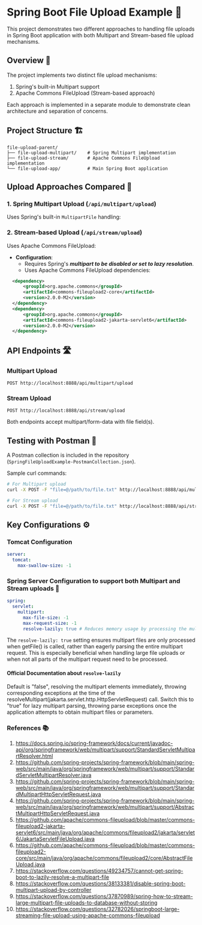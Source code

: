 # Spring Boot File Upload Example 📁

This project demonstrates two different approaches to handling file uploads in Spring Boot application with both Multipart and Stream-based file upload mechanisms.

## Overview 🌟

The project implements two distinct file upload mechanisms:
1. Spring's built-in Multipart support
2. Apache Commons FileUpload (Stream-based approach)

Each approach is implemented in a separate module to demonstrate clean architecture and separation of concerns.

## Project Structure 🏗️

```
file-upload-parent/
├── file-upload-multipart/    # Spring Multipart implementation
├── file-upload-stream/       # Apache Commons FileUpload implementation
└── file-upload-app/          # Main Spring Boot application
```

## Upload Approaches Compared 🔄

### 1. Spring Multipart Upload (`/api/multipart/upload`)

Uses Spring's built-in `MultipartFile` handling:

### 2. Stream-based Upload (`/api/stream/upload`)

Uses Apache Commons FileUpload:

- **Configuration**:
    - Requires Spring's **_multipart to be disabled or set to lazy resolution_**.
    - Uses Apache Commons FileUpload dependencies:
```xml
  <dependency>
      <groupId>org.apache.commons</groupId>
      <artifactId>commons-fileupload2-core</artifactId>
      <version>2.0.0-M2</version>
  </dependency>
  <dependency>
      <groupId>org.apache.commons</groupId>
      <artifactId>commons-fileupload2-jakarta-servlet6</artifactId>
      <version>2.0.0-M2</version>
  </dependency>
```

## API Endpoints 🛣️

### Multipart Upload
```http
POST http://localhost:8888/api/multipart/upload
```

### Stream Upload
```http
POST http://localhost:8888/api/stream/upload
```

Both endpoints accept multipart/form-data with file field(s).

## Testing with Postman 🧪

A Postman collection is included in the repository (`SpringFileUploadExample-PostmanCollection.json`).

Sample curl commands:

```bash
# For Multipart upload
curl -X POST -F "file=@/path/to/file.txt" http://localhost:8888/api/multipart/upload

# For Stream upload
curl -X POST -F "file=@/path/to/file.txt" http://localhost:8888/api/stream/upload
```

## Key Configurations ⚙️

### Tomcat Configuration
```yaml
server:
  tomcat:
    max-swallow-size: -1
```

### Spring Server Configuration to support both Multipart and Stream uploads 📄

```yaml
spring:
  servlet:
    multipart:
      max-file-size: -1
      max-request-size: -1
      resolve-lazily: true # Reduces memory usage by processing the multipart files only when accessed
```
The `resolve-lazily: true` setting ensures multipart files are only processed when getFile() is called, rather than eagerly parsing the entire multipart request. This is especially beneficial when handling large file uploads or when not all parts of the multipart request need to be processed.

#### Official Documentation about `resolve-lazily`
Default is "false", resolving the multipart elements immediately, throwing corresponding exceptions at the time of the resolveMultipart(jakarta.servlet.http.HttpServletRequest) call. Switch this to "true" for lazy multipart parsing, throwing parse exceptions once the application attempts to obtain multipart files or parameters.

### References 📚
1. https://docs.spring.io/spring-framework/docs/current/javadoc-api/org/springframework/web/multipart/support/StandardServletMultipartResolver.html
2. https://github.com/spring-projects/spring-framework/blob/main/spring-web/src/main/java/org/springframework/web/multipart/support/StandardServletMultipartResolver.java
3. https://github.com/spring-projects/spring-framework/blob/main/spring-web/src/main/java/org/springframework/web/multipart/support/StandardMultipartHttpServletRequest.java
4. https://github.com/spring-projects/spring-framework/blob/main/spring-web/src/main/java/org/springframework/web/multipart/support/AbstractMultipartHttpServletRequest.java
5. https://github.com/apache/commons-fileupload/blob/master/commons-fileupload2-jakarta-servlet6/src/main/java/org/apache/commons/fileupload2/jakarta/servlet6/JakartaServletFileUpload.java
6. https://github.com/apache/commons-fileupload/blob/master/commons-fileupload2-core/src/main/java/org/apache/commons/fileupload2/core/AbstractFileUpload.java
7. https://stackoverflow.com/questions/49234757/cannot-get-spring-boot-to-lazily-resolve-a-multipart-file
8. https://stackoverflow.com/questions/38133381/disable-spring-boot-multipart-upload-by-controller
9. https://stackoverflow.com/questions/37870989/spring-how-to-stream-large-multipart-file-uploads-to-database-without-storing
10. https://stackoverflow.com/questions/32782026/springboot-large-streaming-file-upload-using-apache-commons-fileupload